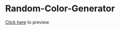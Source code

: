 # Random-Color-Generator
[Click here](https://shaik-nagur-basha.github.io/Random-Color-Generator/) to preview 
